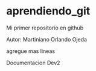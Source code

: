 # aprendiendo_git
Mi primer repositorio en github

Autor: Martiniano Orlando Ojeda

agregue mas lineas

Documentacion Dev2

